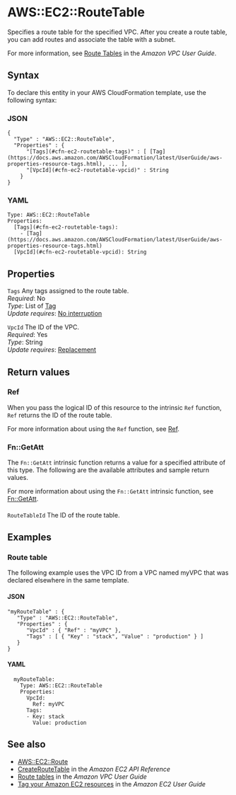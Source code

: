 # AWS::EC2::RouteTable<a name="aws-resource-ec2-routetable"></a>

Specifies a route table for the specified VPC\. After you create a route table, you can add routes and associate the table with a subnet\.

For more information, see [Route Tables](https://docs.aws.amazon.com/AmazonVPC/latest/UserGuide/VPC_Route_Tables.html) in the _Amazon VPC User Guide_\.

## Syntax<a name="aws-resource-ec2-routetable-syntax"></a>

To declare this entity in your AWS CloudFormation template, use the following syntax:

### JSON<a name="aws-resource-ec2-routetable-syntax.json"></a>

```
{
  "Type" : "AWS::EC2::RouteTable",
  "Properties" : {
      "[Tags](#cfn-ec2-routetable-tags)" : [ [Tag](https://docs.aws.amazon.com/AWSCloudFormation/latest/UserGuide/aws-properties-resource-tags.html), ... ],
      "[VpcId](#cfn-ec2-routetable-vpcid)" : String
    }
}
```

### YAML<a name="aws-resource-ec2-routetable-syntax.yaml"></a>

```
Type: AWS::EC2::RouteTable
Properties:
  [Tags](#cfn-ec2-routetable-tags):
    - [Tag](https://docs.aws.amazon.com/AWSCloudFormation/latest/UserGuide/aws-properties-resource-tags.html)
  [VpcId](#cfn-ec2-routetable-vpcid): String
```

## Properties<a name="aws-resource-ec2-routetable-properties"></a>

`Tags` <a name="cfn-ec2-routetable-tags"></a>
Any tags assigned to the route table\.  
_Required_: No  
_Type_: List of [Tag](https://docs.aws.amazon.com/AWSCloudFormation/latest/UserGuide/aws-properties-resource-tags.html)  
_Update requires_: [No interruption](https://docs.aws.amazon.com/AWSCloudFormation/latest/UserGuide/using-cfn-updating-stacks-update-behaviors.html#update-no-interrupt)

`VpcId` <a name="cfn-ec2-routetable-vpcid"></a>
The ID of the VPC\.  
_Required_: Yes  
_Type_: String  
_Update requires_: [Replacement](https://docs.aws.amazon.com/AWSCloudFormation/latest/UserGuide/using-cfn-updating-stacks-update-behaviors.html#update-replacement)

## Return values<a name="aws-resource-ec2-routetable-return-values"></a>

### Ref<a name="aws-resource-ec2-routetable-return-values-ref"></a>

When you pass the logical ID of this resource to the intrinsic `Ref` function, `Ref` returns the ID of the route table\.

For more information about using the `Ref` function, see [Ref](https://docs.aws.amazon.com/AWSCloudFormation/latest/UserGuide/intrinsic-function-reference-ref.html)\.

### Fn::GetAtt<a name="aws-resource-ec2-routetable-return-values-fn--getatt"></a>

The `Fn::GetAtt` intrinsic function returns a value for a specified attribute of this type\. The following are the available attributes and sample return values\.

For more information about using the `Fn::GetAtt` intrinsic function, see [Fn::GetAtt](https://docs.aws.amazon.com/AWSCloudFormation/latest/UserGuide/intrinsic-function-reference-getatt.html)\.

#### <a name="aws-resource-ec2-routetable-return-values-fn--getatt-fn--getatt"></a>

`RouteTableId` <a name="RouteTableId-fn::getatt"></a>
The ID of the route table\.

## Examples<a name="aws-resource-ec2-routetable--examples"></a>

### Route table<a name="aws-resource-ec2-routetable--examples--Route_table"></a>

The following example uses the VPC ID from a VPC named myVPC that was declared elsewhere in the same template\.

#### JSON<a name="aws-resource-ec2-routetable--examples--Route_table--json"></a>

```
"myRouteTable" : {
   "Type" : "AWS::EC2::RouteTable",
   "Properties" : {
      "VpcId" : { "Ref" : "myVPC" },
      "Tags" : [ { "Key" : "stack", "Value" : "production" } ]
   }
}
```

#### YAML<a name="aws-resource-ec2-routetable--examples--Route_table--yaml"></a>

```
  myRouteTable:
    Type: AWS::EC2::RouteTable
    Properties:
      VpcId:
        Ref: myVPC
      Tags:
      - Key: stack
        Value: production
```

## See also<a name="aws-resource-ec2-routetable--seealso"></a>

- [AWS::EC2::Route](https://docs.aws.amazon.com/AWSCloudFormation/latest/UserGuide/aws-resource-ec2-route.html)
- [CreateRouteTable](https://docs.aws.amazon.com/AWSEC2/latest/APIReference/API_CreateRouteTable.html) in the _Amazon EC2 API Reference_
- [Route tables](https://docs.aws.amazon.com/vpc/latest/userguide/VPC_Route_Tables.html) in the _Amazon VPC User Guide_
- [Tag your Amazon EC2 resources](https://docs.aws.amazon.com/AWSEC2/latest/UserGuide/Using_Tags.html) in the _Amazon EC2 User Guide_
